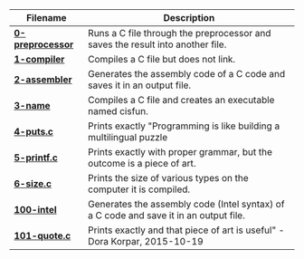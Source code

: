 | **Filename** | **Description** |
| -------- | ----------- |
| **[0-preprocessor](https://github.com/Dave-codd/alx-low_level_programming/blob/master/0x00-hello_world/0-preprocessor)** | Runs a C file through the preprocessor and saves the result into another file. |
| **[1-compiler](https://github.com/Dave-codd/alx-low_level_programming/blob/master/0x00-hello_world/1-compiler)** | Compiles a C file but does not link. |
| **[2-assembler](https://github.com/Dave-codd/alx-low_level_programming/blob/master/0x00-hello-world/2-assembler)** | Generates the assembly code of a C code and saves it in an output file. |
| **[3-name](https://github.com/Dave-codd/alx-low_level_programming/blob/master/0x00-hello_world/3-name)** | Compiles a C file and creates an executable named cisfun. |
| **[4-puts.c](https://github.com/Dave-codd/alx-low_level_programming/blob/master/0x00-hello_world/4-puts.c)** | Prints exactly "Programming is like building a multilingual puzzle |
| **[5-printf.c](https://github.com/Dave-codd/alx-low_level_programming/blob/master/0x00-hello_world/5-printf.c)** | Prints exactly with proper grammar, but the outcome is a piece of art. |
| **[6-size.c](https://github.com/Dave-codd/alx-low_level_programming/blob/master/0x00-hello_world/6-size.c)** | Prints the size of various types on the computer it is compiled. |
| **[100-intel](https://github.com/Dave-codd/alx-low_level_programming/blob/master/0x00-hello_world/100-intel)** | Generates the assembly code (Intel syntax) of a C code and save it in an output file. |
| **[101-quote.c](https://github.com/Dave-codd/alx-low_level_programming/blob/master/0x00-hello_world/101-quote.c)** | Prints exactly and that piece of art is useful" - Dora Korpar, 2015-10-19 |
